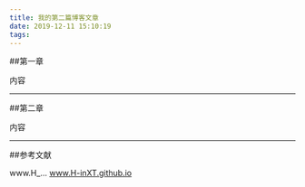 ```yaml
---
title: 我的第二篇博客文章
date: 2019-12-11 15:10:19
tags:
---
```



##第一章

内容



------

##第二章


内容



-------



##参考文献






www.H_...
www.H-inXT.github.io





